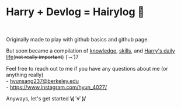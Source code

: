 # Harry + Devlog = Hairylog 💬  

<br>

Originally made to play with github basics and github page.  

But soon became a compilation of <ins>knowledge</ins>, <ins>skills</ins>, and <ins>Harry's daily life</ins>(~~not really important~~) (˙⤙˙)7  

Feel free to reach out to me if you have any questions about me (or anything really)  
    - <hyunsang237@berkeley.edu>  
    - <https://www.instagram.com/hyun_4027/>  

Anyways, let's get started **\\( ˙▿˙ )/**  
